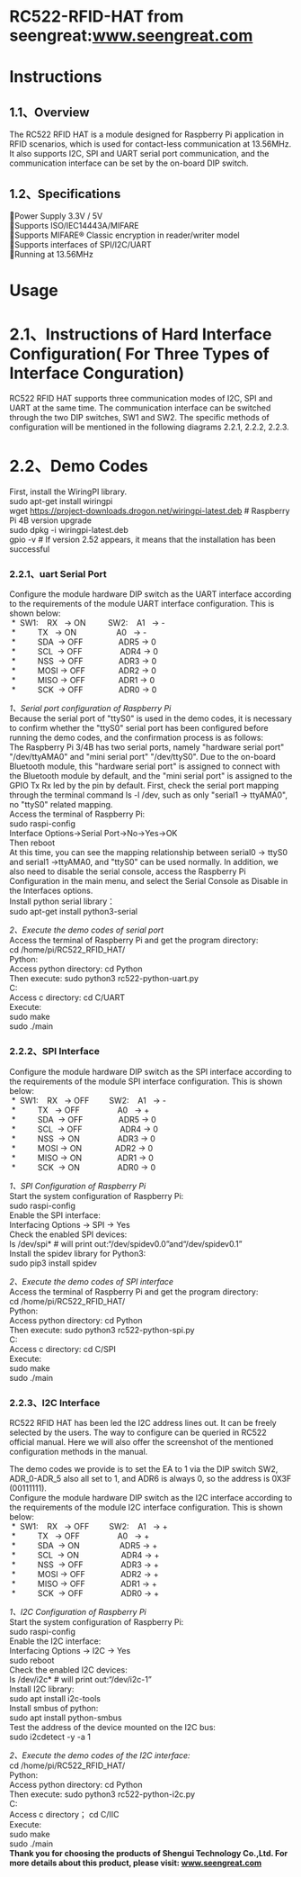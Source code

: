 RC522-RFID-HAT from seengreat:www.seengreat.com
 ===================================
# Instructions
## 1.1、Overview
The RC522 RFID HAT is a module designed for Raspberry Pi application in RFID scenarios, which is used for contact-less communication at 13.56MHz. It also supports I2C, SPI and UART serial port communication, and the communication interface can be set by the on-board DIP switch.<br>
## 1.2、Specifications
Power Supply 3.3V / 5V<br>
Supports ISO/IEC14443A/MIFARE<br>
Supports MIFARE® Classic encryption in reader/writer model<br>
Supports interfaces of SPI/I2C/UART<br>
Running at 13.56MHz<br>
# Usage
# 2.1、Instructions of Hard Interface Configuration( For Three Types of Interface Conguration)
RC522 RFID HAT supports three communication modes of I2C, SPI and UART  at the same time. The communication interface can be switched through the two DIP switches, SW1 and SW2. The specific methods of configuration will be mentioned in the following diagrams 2.2.1, 2.2.2, 2.2.3.<br>
# 2.2、Demo Codes
  First, install the WiringPI library. <br>
  sudo apt-get install wiringpi<br>
  wget https://project-downloads.drogon.net/wiringpi-latest.deb  # Raspberry Pi 4B version upgrade <br>
  sudo dpkg -i wiringpi-latest.deb<br>
  gpio -v # If version 2.52 appears, it means that the installation has been successful<br>
### 2.2.1、uart Serial Port
Configure the module hardware DIP switch as the UART interface according to the requirements of the module UART interface configuration. This is shown below:<br>
 *  SW1:    RX   -> ON          SW2:    A1   -> -<br>
 *          TX   -> ON                   A0   -> -<br>
 *          SDA  -> OFF                ADR5 -> 0<br>
 *          SCL  -> OFF                 ADR4 -> 0<br>
 *          NSS  -> OFF                ADR3 -> 0<br>
 *          MOSI -> OFF               ADR2 -> 0<br>
 *          MISO -> OFF               ADR1 -> 0<br>
 *          SCK  -> OFF                ADR0 -> 0<br>

_1、Serial port configuration of Raspberry Pi_<br>
Because the serial port of "ttyS0" is used in the demo codes, it is necessary to confirm whether the "ttyS0" serial port has been configured before running the demo codes, and the confirmation process is as follows:<br>
The Raspberry Pi 3/4B has two serial ports, namely "hardware serial port" "/dev/ttyAMA0" and "mini serial port" "/dev/ttyS0". Due to the on-board Bluetooth module, this "hardware serial port" is assigned to connect with the Bluetooth module by default, and the "mini serial port" is assigned to the GPIO Tx Rx led by the pin by default. First, check the serial port mapping through the terminal command ls -l /dev, such as only "serial1 -> ttyAMA0", no "ttyS0" related mapping.<br>
Access the terminal of Raspberry Pi:<br>
sudo raspi-config<br>
Interface Options->Serial Port->No->Yes->OK<br>
Then reboot<br>
At this time, you can see the mapping relationship between serial0 -> ttyS0 and serial1 ->ttyAMA0, and "ttyS0" can be used normally.
In addition, we also need to disable the serial console, access the Raspberry Pi Configuration in the main menu, and select the Serial Console as Disable in the Interfaces options.<br>
Install python serial library：<br>
sudo apt-get install python3-serial<br>

_2、Execute the demo codes of serial port_<br>
Access the terminal of Raspberry Pi and get the program directory:<br>
cd /home/pi/RC522_RFID_HAT/<br>
Python:<br>
Access python directory: cd Python<br>
Then execute: sudo python3 rc522-python-uart.py<br>
C:<br>
Access c directory: cd C/UART<br>
Execute:<br>
sudo make<br>
sudo ./main<br>
### 2.2.2、SPI Interface
Configure the module hardware DIP switch as the SPI interface according to the requirements of the module SPI interface configuration. This is shown below:<br>
 *  SW1:    RX   -> OFF           SW2:    A1   -> -<br>
 *          TX   -> OFF                 A0   -> +<br>
 *          SDA  -> OFF                ADR5 -> 0<br>
 *          SCL  -> OFF                 ADR4 -> 0<br>
 *          NSS  -> ON                 ADR3 -> 0<br>
 *          MOSI -> ON                ADR2 -> 0<br>
 *          MISO -> ON                ADR1 -> 0<br>
 *          SCK  -> ON                  ADR0 -> 0<br>

_1、SPI Configuration of Raspberry Pi_<br>
Start the system configuration of Raspberry Pi:<br>
sudo raspi-config<br>
Enable the SPI interface:<br>
Interfacing Options -> SPI -> Yes<br>
Check the enabled SPI devices:<br>
ls /dev/spi* # will print out:“/dev/spidev0.0”and“/dev/spidev0.1”<br>
Install the spidev library for Python3:<br>
sudo pip3 install spidev<br>

_2、Execute the demo codes of SPI interface_ <br>
Access the terminal of Raspberry Pi and get the program directory:<br>
cd /home/pi/RC522_RFID_HAT/<br>
Python:<br>
Access python directory: cd Python<br>
Then execute: sudo python3 rc522-python-spi.py<br>
C:<br>
Access c directory: cd C/SPI<br>
Execute:<br>
sudo make<br>
sudo ./main<br>

### 2.2.3、I2C Interface 
RC522 RFID HAT has been led the I2C address lines out. It can be freely selected by the users. The way to configure can be queried in RC522 official manual. Here we will also offer the screenshot of the mentioned configuration methods in the manual.<br>

The demo codes we provide is to set the EA to 1 via the DIP switch SW2, ADR_0-ADR_5 also all set to 1, and ADR6 is always 0, so the address is 0X3F (00111111).<br>
Configure the module hardware DIP switch as the I2C interface according to the requirements of the module I2C interface configuration. This is shown below:<br>
 *  SW1:    RX   -> OFF         SW2:    A1   -> +<br>
 *          TX   -> OFF                   A0   -> +<br>
 *          SDA  -> ON                  ADR5 -> +<br>
 *          SCL  -> ON                   ADR4 -> +<br>
 *          NSS  -> OFF                 ADR3 -> +<br>
 *          MOSI -> OFF                ADR2 -> +<br>
 *          MISO -> OFF                ADR1 -> +<br>
 *          SCK  -> OFF                  ADR0 -> +<br>

_1、I2C Configuration of Raspberry Pi_<br>
Start the system configuration of Raspberry Pi:<br>
sudo raspi-config<br>
Enable the I2C interface:<br>
Interfacing Options -> I2C -> Yes<br>
sudo reboot<br>
Check the enabled I2C devices:<br>
ls /dev/i2c*   # will print out:“/dev/i2c-1”<br>
Install I2C library:<br>
sudo apt install i2c-tools <br>
Install smbus of python:<br>
sudo apt install python-smbus <br>
Test the address of the device mounted on the I2C bus:<br>
sudo i2cdetect -y -a 1<br>

_2、Execute the demo codes of the I2C interface:_<br>
cd /home/pi/RC522_RFID_HAT/<br>
Python:<br>
Access python directory: cd Python<br>
Then execute: sudo python3 rc522-python-i2c.py<br>
C:<br>
Access c directory； cd C/IIC<br>
Execute:<br>
sudo make<br>
sudo ./main<br>
__Thank you for choosing the products of Shengui Technology Co.,Ltd. For more details about this product, please visit:
www.seengreat.com__
